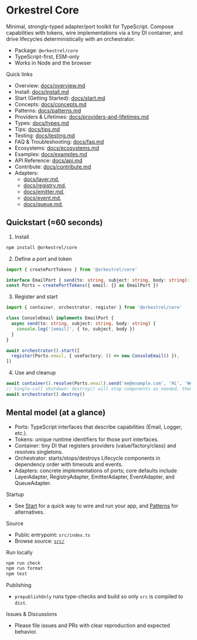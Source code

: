# Orkestrel Core

Minimal, strongly-typed adapter/port toolkit for TypeScript. Compose capabilities with tokens, wire implementations via a tiny DI container, and drive lifecycles deterministically with an orchestrator.

- Package: `@orkestrel/core`
- TypeScript-first, ESM-only
- Works in Node and the browser

Quick links
- Overview: [docs/overview.md](docs/overview.md)
- Install: [docs/install.md](docs/install.md)
- Start (Getting Started): [docs/start.md](docs/start.md)
- Concepts: [docs/concepts.md](docs/concepts.md)
- Patterns: [docs/patterns.md](docs/patterns.md)
- Providers & Lifetimes: [docs/providers-and-lifetimes.md](docs/providers-and-lifetimes.md)
- Types: [docs/types.md](docs/types.md)
- Tips: [docs/tips.md](docs/tips.md)
- Testing: [docs/testing.md](docs/testing.md)
- FAQ & Troubleshooting: [docs/faq.md](docs/faq.md)
- Ecosystems: [docs/ecosystems.md](docs/ecosystems.md)
- Examples: [docs/examples.md](docs/examples.md)
- API Reference: [docs/api.md](docs/api.md)
- Contribute: [docs/contribute.md](docs/contribute.md)
- Adapters:
  - [docs/layer.md](docs/adapters/layer.md),
  - [docs/registry.md](docs/adapters/registry.md),
  - [docs/emitter.md](docs/adapters/emitter.md), 
  - [docs/event.md](docs/adapters/event.md), 
  - [docs/queue.md](docs/adapters/queue.md),

## Quickstart (≈60 seconds)

1) Install
```sh
npm install @orkestrel/core
```

2) Define a port and token
```ts
import { createPortTokens } from '@orkestrel/core'

interface EmailPort { send(to: string, subject: string, body: string): Promise<void> }
const Ports = createPortTokens({ email: {} as EmailPort })
```

3) Register and start
```ts
import { container, orchestrator, register } from '@orkestrel/core'

class ConsoleEmail implements EmailPort {
  async send(to: string, subject: string, body: string) {
    console.log('[email]', { to, subject, body })
  }
}

await orchestrator().start([
  register(Ports.email, { useFactory: () => new ConsoleEmail() }),
])
```

4) Use and cleanup
```ts
await container().resolve(Ports.email).send('me@example.com', 'Hi', 'Welcome!')
// Single-call shutdown: destroy() will stop components as needed, then destroy
await orchestrator().destroy()
```

## Mental model (at a glance)
- Ports: TypeScript interfaces that describe capabilities (Email, Logger, etc.).
- Tokens: unique runtime identifiers for those port interfaces.
- Container: tiny DI that registers providers (value/factory/class) and resolves singletons.
- Orchestrator: starts/stops/destroys Lifecycle components in dependency order with timeouts and events.
- Adapters: concrete implementations of ports; core defaults include LayerAdapter, RegistryAdapter, EmitterAdapter, EventAdapter, and QueueAdapter.

Startup
- See [Start](docs/start.md) for a quick way to wire and run your app, and [Patterns](docs/patterns.md) for alternatives.

Source
- Public entrypoint: `src/index.ts`
- Browse source: [`src/`](src)

Run locally
```sh
npm run check
npm run format
npm test
```

Publishing
- `prepublishOnly` runs type-checks and build so only `src` is compiled to `dist`.

Issues & Discussions
- Please file issues and PRs with clear reproduction and expected behavior.
